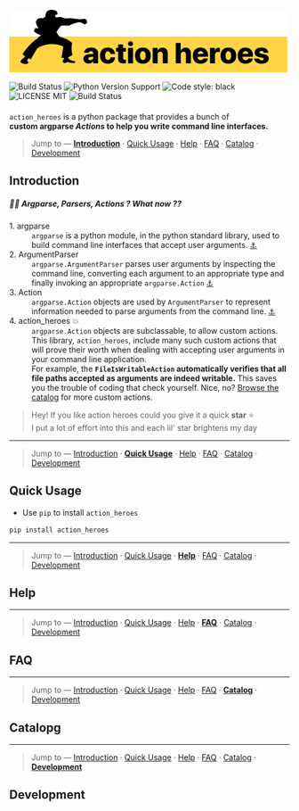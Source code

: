 [action_heroes_logo]: ./logo.svg
![Action Heroes Logo][action_heroes_logo]


![Build Status](https://camo.githubusercontent.com/550782da80dba216452e4f747237c0fee66e8510/68747470733a2f2f696d672e736869656c64732e696f2f636f766572616c6c732f636f766572616c6c732d636c69656e74732f636f766572616c6c732d707974686f6e2f6d61737465722e7376673f7374796c653d666c61742d737175617265)
![Python Version Support](https://camo.githubusercontent.com/718b0c250361d97af792b64d7499ea616a637acd/68747470733a2f2f696d672e736869656c64732e696f2f707970692f707976657273696f6e732f7079746573742d636f762e737667)
![Code style: black](https://img.shields.io/badge/code%20style-black-000000.svg)
![LICENSE MIT](https://img.shields.io/github/license/kadimisetty/vuri)
![Build Status](https://camo.githubusercontent.com/2dcdb388c206e4e3776ba9c61bbb1086160c3413/68747470733a2f2f7472617669732d63692e6f72672f736561746765656b2f66757a7a7977757a7a792e7376673f6272616e63683d6d6173746572)




####

`action_heroes` is a python package that provides a bunch of   
__custom argparse _Actions_ to help you write command line interfaces.__


>  Jump to — __[Introduction](#introduction)__ · [Quick Usage](#quick-usage) · [Help](#help) · [FAQ](#faq) · [Catalog](#catalog) · [Development](#development)


## Introduction

##### 🤷‍♂️ Argparse, Parsers, Actions ? What now ??

<dl>

<dt>1. argparse</dt>
<dd><code>argparse</code> is a python module, in the python standard library, used to build command line interfaces that accept user arguments.
<a href="https://docs.python.org/3/library/argparse.html">⚓︎</a>
</dd>

<dt>2. ArgumentParser</dt>
<dd><code>argparse.ArgumentParser</code> parses user arguments by inspecting the command line, converting each argument to an appropriate type and finally invoking an appropriate <code>argparse.Action</code>
<a href="https://docs.python.org/3/library/argparse.html#argparse.ArgumentParser">⚓︎</a>
</dd>


<dt>3. Action</dt>
<dd><code>argparse.Action</code> objects are used by <code>ArgumentParser</code> to represent information needed to parse arguments from the command line.
<a href="https://docs.python.org/3/library/argparse.html#action">⚓︎</a>
</dd>


<dt>4. action_heroes 💥</dt>
<dd><code>argparse.Action</code> objects are subclassable, to allow custom actions. This library, <code>action_heroes</code>, include many such custom actions that will prove their worth when dealing with accepting user arguments in your command line application.</dd>

<dd>For example, the <strong><code>FileIsWritableAction</code> automatically verifies that all file paths accepted as arguments are indeed writable.</strong> This saves you the trouble of coding that check yourself. Nice, no? <a href="#catalog">Browse the catalog</a> for more custom actions.</dd>

</dl>

> Hey! If you like action heroes could you give it a quick __star__ ⭐️   
> I put a lot of effort into this and each lil' star brightens my day

---

>  Jump to — [Introduction](#introduction) · __[Quick Usage](#quick-usage)__ · [Help](#help) · [FAQ](#faq) · [Catalog](#catalog) · [Development](#development)


## Quick Usage

- Use `pip` to install `action_heroes` 


```python
pip install action_heroes
```

--- 

>  Jump to — [Introduction](#introduction) · [Quick Usage](#quick-usage) · __[Help](#help)__ · [FAQ](#faq) · [Catalog](#catalog) · [Development](#development)


## Help

---

>  Jump to — [Introduction](#introduction) · [Quick Usage](#quick-usage) · [Help](#help) · __[FAQ](#faq)__ · [Catalog](#catalog) · [Development](#development)


## FAQ

---

>  Jump to — [Introduction](#introduction) · [Quick Usage](#quick-usage) · [Help](#help) · [FAQ](#faq) · __[Catalog](#catalog)__ · [Development](#development)

## Catalopg

---
>  Jump to — [Introduction](#introduction) · [Quick Usage](#quick-usage) · [Help](#help) · [FAQ](#faq) · [Catalog](#catalog) · __[Development](#development)__


## Development

